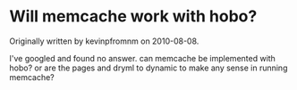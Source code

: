 # Will memcache work with hobo?

Originally written by kevinpfromnm on 2010-08-08.

I've googled and found no answer.  can memcache be implemented with
hobo?  or are the pages and dryml to dynamic to make any sense in
running memcache? 